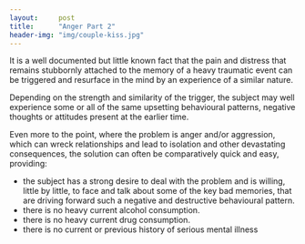 ```yaml
---
layout:     post
title:      "Anger Part 2"
header-img: "img/couple-kiss.jpg"
---
```


It is a well documented but little known fact that the pain and distress that remains stubbornly attached to the memory of a heavy traumatic event can be triggered and resurface in the mind by an experience of a similar nature.

Depending on the strength and similarity of the trigger, the subject may  well experience some or all of the same upsetting behavioural patterns, negative thoughts or attitudes present at the earlier time.

Even more to the point, where the problem is anger and/or aggression, which can wreck relationships and lead to isolation and other devastating consequences, the solution can often be comparatively quick and easy, providing:

* the subject has a strong desire to deal with the problem and is willing, little by little, to face and talk about some of the key bad memories, that are driving forward such a negative and destructive behavioural pattern.
* there is no heavy current alcohol consumption.
* there is no heavy current drug consumption.
* there is no current or previous history of serious mental illness
